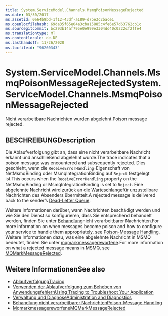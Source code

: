 ```yaml
---
title: System.ServiceModel.Channels.MsmqPoisonMessageRejected
ms.date: 03/30/2017
ms.assetid: 0e64b9bd-1f12-43df-a189-d7be3c2bace1
ms.openlocfilehash: 69da35f65e04a3cba15885c4fe6e57d63762cb1c
ms.sourcegitcommit: bc293b14af795e0e999e3304dd40c0222cf2ffe4
ms.translationtype: MT
ms.contentlocale: de-DE
ms.lasthandoff: 11/26/2020
ms.locfileid: "96260343"
---
```

# <a name="systemservicemodelchannelsmsmqpoisonmessagerejected"></a><span data-ttu-id="35b9f-102">System.ServiceModel.Channels.MsmqPoisonMessageRejected</span><span class="sxs-lookup"><span data-stu-id="35b9f-102">System.ServiceModel.Channels.MsmqPoisonMessageRejected</span></span>

<span data-ttu-id="35b9f-103">Nicht verarbeitbare Nachrichten wurden abgelehnt.</span><span class="sxs-lookup"><span data-stu-id="35b9f-103">Poison message rejected.</span></span>  
  
## <a name="description"></a><span data-ttu-id="35b9f-104">BESCHREIBUNG</span><span class="sxs-lookup"><span data-stu-id="35b9f-104">Description</span></span>  

 <span data-ttu-id="35b9f-105">Die Ablaufverfolgung gibt an, dass eine nicht verarbeitbare Nachricht erkannt und anschließend abgelehnt wurde.</span><span class="sxs-lookup"><span data-stu-id="35b9f-105">The trace indicates that a poison message was encountered and subsequently rejected.</span></span> <span data-ttu-id="35b9f-106">Dies geschieht, wenn die `ReceiveErrorHandling`-Eigenschaft von NetMsmqBinding oder MsmqIntegrationBinding auf `Reject` festgelegt ist.</span><span class="sxs-lookup"><span data-stu-id="35b9f-106">This occurs when the `ReceiveErrorHandling` property on the NetMsmqBinding or MsmqIntegrationBinding is set to `Reject`.</span></span> <span data-ttu-id="35b9f-107">Eine abgelehnte Nachricht wird zurück an die [Warteschlange](../../feature-details/using-dead-letter-queues-to-handle-message-transfer-failures.md)für unzustellbare Nachrichten des Absenders übermittelt.</span><span class="sxs-lookup"><span data-stu-id="35b9f-107">A rejected message is delivered back to the sender’s [Dead-Letter Queue](../../feature-details/using-dead-letter-queues-to-handle-message-transfer-failures.md).</span></span>  
  
 <span data-ttu-id="35b9f-108">Weitere Informationen darüber, wann Nachrichten beschädigt werden und wie Sie den Dienst so konfigurieren, dass Sie entsprechend behandelt werden, finden Sie unter [Behandlung](../../feature-details/poison-message-handling.md)nicht verarbeitbarer Nachrichten.</span><span class="sxs-lookup"><span data-stu-id="35b9f-108">For more information on when messages become poison and how to configure your service to handle them appropriately, see [Poison-Message Handling](../../feature-details/poison-message-handling.md).</span></span> <span data-ttu-id="35b9f-109">Weitere Informationen dazu, was eine abgelehnte Nachricht in MSMQ bedeutet, finden Sie unter [mqmarkmessagereworfene](/previous-versions/windows/desktop/msmq/ms707071(v=vs.85)).</span><span class="sxs-lookup"><span data-stu-id="35b9f-109">For more information on what a rejected message means in MSMQ, see [MQMarkMessageRejected](/previous-versions/windows/desktop/msmq/ms707071(v=vs.85)).</span></span>  
  
## <a name="see-also"></a><span data-ttu-id="35b9f-110">Weitere Informationen</span><span class="sxs-lookup"><span data-stu-id="35b9f-110">See also</span></span>

- [<span data-ttu-id="35b9f-111">Ablaufverfolgung</span><span class="sxs-lookup"><span data-stu-id="35b9f-111">Tracing</span></span>](index.md)
- [<span data-ttu-id="35b9f-112">Verwenden der Ablaufverfolgung zum Beheben von Anwendungsfehlern</span><span class="sxs-lookup"><span data-stu-id="35b9f-112">Using Tracing to Troubleshoot Your Application</span></span>](using-tracing-to-troubleshoot-your-application.md)
- [<span data-ttu-id="35b9f-113">Verwaltung und Diagnose</span><span class="sxs-lookup"><span data-stu-id="35b9f-113">Administration and Diagnostics</span></span>](../index.md)
- [<span data-ttu-id="35b9f-114">Behandlung nicht verarbeitbarer Nachrichten</span><span class="sxs-lookup"><span data-stu-id="35b9f-114">Poison-Message Handling</span></span>](../../feature-details/poison-message-handling.md)
- <span data-ttu-id="35b9f-115">[Mqmarkmessagereworfene](/previous-versions/windows/desktop/msmq/ms707071(v=vs.85))</span><span class="sxs-lookup"><span data-stu-id="35b9f-115">[MQMarkMessageRejected](/previous-versions/windows/desktop/msmq/ms707071(v=vs.85))</span></span>
